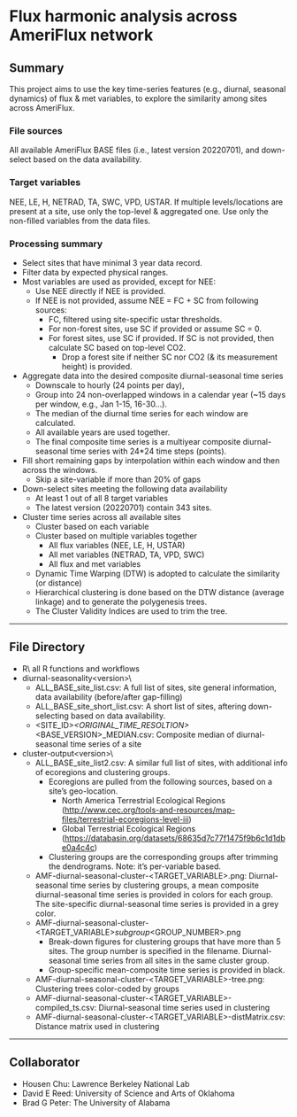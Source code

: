 # Flux harmonic analysis across AmeriFlux network
## Summary
This project aims to use the key time-series features (e.g., diurnal, seasonal dynamics) of flux & met variables, to explore the similarity among sites across AmeriFlux.

### File sources
All available AmeriFlux BASE files (i.e., latest version 20220701), and down-select based on the data availability. 

### Target variables
NEE, LE, H, NETRAD, TA, SWC, VPD, USTAR. If multiple levels/locations are present at a site, use only the top-level & aggregated one. Use only the non-filled variables from the data files.

### Processing summary
- Select sites that have minimal 3 year data record.   
- Filter data by expected physical ranges. 
- Most variables are used as provided, except for NEE:
  - Use NEE directly if NEE is provided.
  - If NEE is not provided, assume NEE = FC + SC from following sources:
    - FC, filtered using site-specific ustar thresholds. 
    - For non-forest sites, use SC if provided or assume SC = 0.
    - For forest sites, use SC if provided. If SC is not provided, then calculate SC based on top-level CO2.
      - Drop a forest site if neither SC nor CO2 (& its measurement height) is provided. 
- Aggregate data into the desired composite diurnal-seasonal time series
  - Downscale to hourly (24 points per day), 
  - Group into 24 non-overlapped windows in a calendar year (~15 days per window, e.g., Jan 1-15, 16-30...).
  - The median of the diurnal time series for each window are calculated. 
  - All available years are used together.
  - The final composite time series is a multiyear composite diurnal-seasonal time series with 24*24 time steps (points).  
- Fill short remaining gaps by interpolation within each window and then across the windows. 
  - Skip a site-variable if more than 20% of gaps
- Down-select sites meeting the following data availability
  - At least 1 out of all 8 target variables
  - The latest version (20220701) contain 343 sites.
- Cluster time series across all available sites
  - Cluster based on each variable
  - Cluster based on multiple variables together
    - All flux variables (NEE, LE, H, USTAR)
    - All met variables (NETRAD, TA, VPD, SWC)
    - All flux and met variables
  - Dynamic Time Warping (DTW) is adopted to calculate the similarity (or distance)
  - Hierarchical clustering is done based on the DTW distance (average linkage) and to generate the polygenesis trees.
  - The Cluster Validity Indices are used to trim the tree.  
  
----

## File Directory
- R\ all R functions and workflows
- diurnal-seasonality\<version>\
  - ALL_BASE_site_list.csv: A full list of sites, site general information, data availability (before/after gap-filling)
  - ALL_BASE_site_short_list.csv: A short list of sites, aftering down-selecting based on data availability.
  - <SITE_ID>_<ORIGINAL_TIME_RESOLTION>_<BASE_VERSION>_MEDIAN.csv: Composite median of diurnal-seasonal time series of a site
- cluster-output\<version>\
  - ALL_BASE_site_list2.csv: A similar full list of sites, with additional info of ecoregions and clustering groups.
    - Ecoregions are pulled from the following sources, based on a site’s geo-location. 
      - North America Terrestrial Ecological Regions (http://www.cec.org/tools-and-resources/map-files/terrestrial-ecoregions-level-iii)
      - Global Terrestrial Ecological Regions (https://databasin.org/datasets/68635d7c77f1475f9b6c1d1dbe0a4c4c)
    - Clustering groups are the corresponding groups after trimming the dendrograms. Note: it’s per-variable based.
  - AMF-diurnal-seasonal-cluster-<TARGET_VARIABLE>.png: Diurnal-seasonal time series by clustering groups, a mean composite diurnal-seasonal time series is provided in colors for each group. The site-specific diurnal-seasonal time series is provided in a grey color. 
  - AMF-diurnal-seasonal-cluster-<TARGET_VARIABLE>_subgroup_<GROUP_NUMBER>.png 
    - Break-down figures for clustering groups that have more than 5 sites. The group number is specified in the filename. Diurnal-seasonal time series from all sites in the same cluster group.
    - Group-specific mean-composite time series is provided in black. 
  - AMF-diurnal-seasonal-cluster-<TARGET_VARIABLE>-tree.png: Clustering trees color-coded by groups
  - AMF-diurnal-seasonal-cluster-<TARGET_VARIABLE>-compiled_ts.csv: Diurnal-seasonal time series used in clustering
  - AMF-diurnal-seasonal-cluster-<TARGET_VARIABLE>-distMatrix.csv: Distance matrix used in clustering

----

## Collaborator
- Housen Chu: Lawrence Berkeley National Lab
- David E Reed: University of Science and Arts of Oklahoma
- Brad G Peter: The University of Alabama

